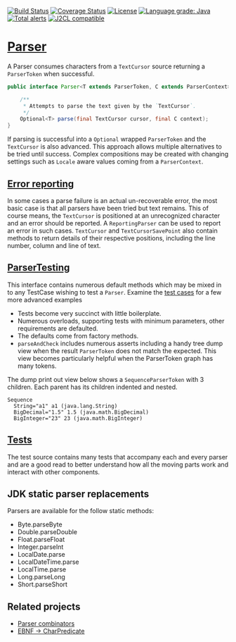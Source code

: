 [![Build Status](https://travis-ci.com/mP1/walkingkooka-text-cursor-parser.svg?branch=master)](https://travis-ci.com/mP1/walkingkooka-text-cursor-parser.svg?branch=master)
[![Coverage Status](https://coveralls.io/repos/github/mP1/walkingkooka-text-cursor-parser/badge.svg?branch=master)](https://coveralls.io/github/mP1/walkingkooka-text-cursor-parser?branch=master)
[![License](https://img.shields.io/badge/License-Apache%202.0-blue.svg)](https://opensource.org/licenses/Apache-2.0)
[![Language grade: Java](https://img.shields.io/lgtm/grade/java/g/mP1/walkingkooka-text-cursor-parser.svg?logo=lgtm&logoWidth=18)](https://lgtm.com/projects/g/mP1/walkingkooka-text-cursor-parser/context:java)
[![Total alerts](https://img.shields.io/lgtm/alerts/g/mP1/walkingkooka-text-cursor-parser.svg?logo=lgtm&logoWidth=18)](https://lgtm.com/projects/g/mP1/walkingkooka-text-cursor-parser/alerts/)
[![J2CL compatible](https://img.shields.io/badge/J2CL-compatible-brightgreen.svg)](https://github.com/mP1/j2cl-central)



# [Parser](https://github.com/mP1/walkingkooka-text-cursor-parser/blob/master/src/main/java/walkingkooka/text/cursor/Parser.java)
A Parser consumes characters from a `TextCursor` source returning a `ParserToken` when successful. 

```java
public interface Parser<T extends ParserToken, C extends ParserContext> {

    /**
     * Attempts to parse the text given by the `TextCursor`.
     */
    Optional<T> parse(final TextCursor cursor, final C context);
}
```

If parsing is successful into a `Optional` wrapped `ParserToken` and the `TextCursor` is also advanced. This approach
allows multiple alternatives to be tried until success. Complex compositions may be created with changing settings such
as `Locale` aware values coming from a `ParserContext`.



## [Error reporting](https://github.com/mP1/walkingkooka-text-cursor-parser/blob/master/src/main/java/walkingkooka/text/cursor/parser/ReportingParser.java)

In some cases a parse failure is an actual un-recoverable error, the most basic case is that all parsers have been tried
but text remains. This of course means, the `TextCursor` is positioned at an unrecognized character and an error should
be reported. A `ReportingParser` can be used to report an error in such cases. `TextCursor` and `TextCursorSavePoint`
also contain methods to return details of their respective positions, including the line number, column and line of text.



## [ParserTesting](https://github.com/mP1/walkingkooka-text-cursor-parser/blob/master/src/main/java/walkingkooka/text/cursor/parser/ParserTesting.java)

This interface contains numerous default methods which may be mixed in to any TestCase wishing to test a `Parser`. Examine 
the [test cases](https://github.com/mP1/walkingkooka-text-cursor-parser/tree/master/src/test/java/walkingkooka/text/cursor/parser) for a few more advanced examples 

- Tests become very succinct with little boilerplate.
- Numerous overloads, supporting tests with minimum parameters, other requirements are defaulted.
- The defaults come from factory methods.
- `parseAndCheck` includes numerous asserts including a handy tree dump view when the result `ParserToken` does not match the expected. This view becomes particularly helpful when the ParserToken graph has many tokens.

The dump print out view below shows a `SequenceParserToken` with 3 children. Each parent has its children indented and nested.

```
Sequence
  String="a1" a1 (java.lang.String)
  BigDecimal="1.5" 1.5 (java.math.BigDecimal)
  BigInteger="23" 23 (java.math.BigInteger)

```



## [Tests](https://github.com/mP1/walkingkooka-text-cursor-parser/tree/master/src/test/java/walkingkooka/text/cursor/parser)

The test source contains many tests that accompany each and every parser and are a good read to better understand how
all the moving parts work and interact with other components.



## JDK static parser replacements

Parsers are available for the follow static methods:

- Byte.parseByte
- Double.parseDouble
- Float.parseFloat
- Integer.parseInt
- LocalDate.parse
- LocalDateTime.parse
- LocalTime.parse
- Long.parseLong
- Short.parseShort



## Related projects 

- [Parser combinators](https://github.com/mP1/walkingkooka-text-cursor-parser-ebnf)
- [EBNF -> CharPredicate](https://github.com/mP1/walkingkooka-text-cursor-parser-ebnf-charpredicate)



